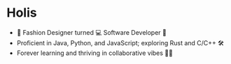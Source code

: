 # Holis

- 👗 Fashion Designer turned 💻 Software Developer 🚀
- Proficient in Java, Python, and JavaScript; exploring Rust and C/C++ 🛠️
- Forever learning and thriving in collaborative vibes 🌸✨

